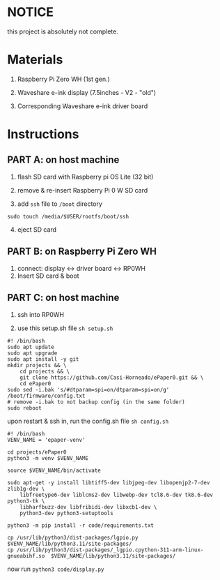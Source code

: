 # NOTICE

this project is absolutely not complete.

# Materials

1. Raspberry Pi Zero WH (1st gen.)

2. Waveshare e-ink display (7.5inches - V2 - "old")

3. Corresponding Waveshare e-ink driver board

# Instructions

## PART A: on host machine

1. flash SD card  with Raspberry pi OS Lite (32 bit)

2. remove & re-insert Raspberry Pi 0 W SD card

3. add `ssh` file to `/boot` directory 

`sudo touch /media/$USER/rootfs/boot/ssh`

4. eject SD card

## PART B: on Raspberry Pi Zero WH

1. connect: display <-> driver board <-> RP0WH
2. Insert SD card & boot

## PART C: on host machine

1. ssh into RP0WH

2. use this setup.sh file `sh setup.sh`

```
#! /bin/bash
sudo apt update
sudo apt upgrade
sudo apt install -y git
mkdir projects && \
    cd projects && \
    git clone https://github.com/Casi-Horneado/ePaper0.git && \
    cd ePaper0
sudo sed -i.bak 's/#dtparam=spi=on/dtparam=spi=on/g' /boot/firmware/config.txt
# remove -i.bak to not backup config (in the same folder)
sudo reboot
```


upon restart & ssh in, run the config.sh file `sh config.sh`

```
#! /bin/bash
VENV_NAME = 'epaper-venv'

cd projects/ePaper0
python3 -m venv $VENV_NAME

source $VENV_NAME/bin/activate

sudo apt-get -y install libtiff5-dev libjpeg-dev libopenjp2-7-dev zlib1g-dev \
    libfreetype6-dev liblcms2-dev libwebp-dev tcl8.6-dev tk8.6-dev python3-tk \
    libharfbuzz-dev libfribidi-dev libxcb1-dev \
    python3-dev python3-setuptools

python3 -m pip install -r code/requirements.txt

cp /usr/lib/python3/dist-packages/lgpio.py $VENV_NAME/lib/python3.11/site-packages/
cp /usr/lib/python3/dist-packages/_lgpio.cpython-311-arm-linux-gnueabihf.so  $VENV_NAME/lib/python3.11/site-packages/
```

now run `python3 code/display.py`